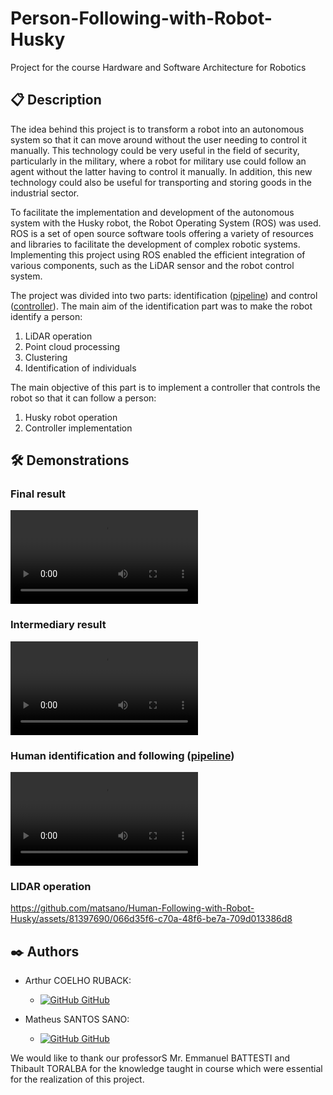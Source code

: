 # Person-Following-with-Robot-Husky
Project for the course Hardware and Software Architecture for Robotics

## 📋 Description
The idea behind this project is to transform a robot into an autonomous system so that it can move around without the user needing to control it manually. This technology could be very useful in the field of security, particularly in the military, where a robot for military use could follow an agent without the latter having to control it manually. In addition, this new technology could also be useful for transporting and storing goods in the industrial sector.

To facilitate the implementation and development of the autonomous system with the Husky robot, the Robot Operating System (ROS) was used. ROS is a set of open source software tools offering a variety of resources and libraries to facilitate the development of complex robotic systems. Implementing this project using ROS enabled the efficient integration of various components, such as the LiDAR sensor and the robot control system.

The project was divided into two parts: identification ([pipeline](https://github.com/matsano/Human-Following-with-Robot-Husky/tree/main/pc_pipeline-main)) and control ([controller](https://github.com/matsano/Human-Following-with-Robot-Husky/tree/main/husky_controller-main)).
The main aim of the identification part was to make the robot identify a person:
1. LiDAR operation
2. Point cloud processing
3. Clustering
4. Identification of individuals

The main objective of this part is to implement a controller that controls the robot so that it can follow a person:
1. Husky robot operation
2. Controller implementation



## 🛠️ Demonstrations

### Final result

![alt text](Demos/Final_result.mp4)

### Intermediary result

![alt text](Demos/Intermediary_result.mp4)

### Human identification and following ([pipeline](https://github.com/matsano/Human-Following-with-Robot-Husky/tree/main/pc_pipeline-main))

![alt text](Demos/Human_identification_following.mp4)

### LIDAR operation

https://github.com/matsano/Human-Following-with-Robot-Husky/assets/81397690/066d35f6-c70a-48f6-be7a-709d013386d8





## ✒️ Authors

- Arthur COELHO RUBACK:
    - [![GitHub](https://i.stack.imgur.com/tskMh.png) GitHub](https://github.com/arthur-ruback)

- Matheus SANTOS SANO:
    - [![GitHub](https://i.stack.imgur.com/tskMh.png) GitHub](https://github.com/matsano)

We would like to thank our professorS Mr. Emmanuel BATTESTI and Thibault TORALBA for the knowledge taught in course which were essential for the realization of this project.
